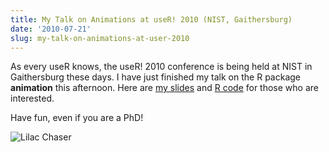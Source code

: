 ```yaml
---
title: My Talk on Animations at useR! 2010 (NIST, Gaithersburg)
date: '2010-07-21'
slug: my-talk-on-animations-at-user-2010
---
```


As every useR knows, the useR! 2010 conference is being held at NIST in Gaithersburg these days. I have just finished my talk on the R package **animation** this afternoon. Here are [my slides](https://github.com/downloads/yihui/yihui.github.com/animation-useR2010-Yihui-Xie.pdf) and [R code](https://gist.github.com/2166508) for those who are interested.

Have fun, even if you are a PhD!

![Lilac Chaser](https://db.yihui.name/imgur/eDSiw.gif)

